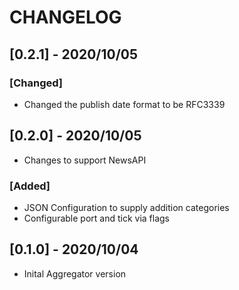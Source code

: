 # CHANGELOG

## [0.2.1] - 2020/10/05
 ### [Changed]
 - Changed the publish date format to be RFC3339

## [0.2.0] - 2020/10/05
 * Changes to support NewsAPI
 ### [Added]
 - JSON Configuration to supply addition categories
 - Configurable port and tick via flags

## [0.1.0] - 2020/10/04
 * Inital Aggregator version
